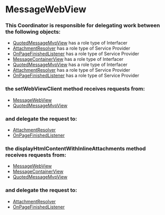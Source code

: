 # MessageWebView
### This Coordinator is responsible for delegating work between the following objects: 
* [QuotedMessageMvpView](../Interfacers/QuotedMessageMvpView.md) has a role type of Interfacer
* [AttachmentResolver](../ServiceProviders/AttachmentResolver.md) has a role type of Service Provider
* [OnPageFinishedListener](../ServiceProviders/OnPageFinishedListener.md) has a role type of Service Provider
* [MessageContainerView](../Interfacers/MessageContainerView.md) has a role type of Interfacer
* [QuotedMessageMvpView](../Interfacers/QuotedMessageMvpView.md) has a role type of Interfacer
* [AttachmentResolver](../ServiceProviders/AttachmentResolver.md) has a role type of Service Provider
* [OnPageFinishedListener](../ServiceProviders/OnPageFinishedListener.md) has a role type of Service Provider
### the setWebViewClient method receives requests from:
* [MessageWebView](../Coordinators/MessageWebView.md) 
* [QuotedMessageMvpView](../Interfacers/QuotedMessageMvpView.md) 
### and delegate the request to: 
* [AttachmentResolver](../ServiceProviders/AttachmentResolver.md) 
* [OnPageFinishedListener](../ServiceProviders/OnPageFinishedListener.md) 


### the displayHtmlContentWithInlineAttachments method receives requests from:
* [MessageWebView](../Coordinators/MessageWebView.md) 
* [MessageContainerView](../Interfacers/MessageContainerView.md) 
* [QuotedMessageMvpView](../Interfacers/QuotedMessageMvpView.md) 
### and delegate the request to: 
* [AttachmentResolver](../ServiceProviders/AttachmentResolver.md) 
* [OnPageFinishedListener](../ServiceProviders/OnPageFinishedListener.md) 


